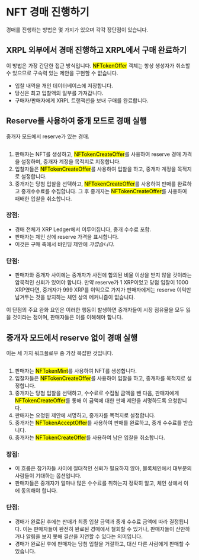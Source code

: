 # NFT 경매 진행하기

경매를 진행하는 방법은 몇 가지가 있으며 각각 장단점이 있습니다.

## XRPL 외부에서 경매 진행하고 XRPL에서 구매 완료하기&#x20;

이 방법은 가장 간단한 접근 방식입니다. <mark style="background-color:yellow;">NFTokenOffer</mark> 객체는 항상 생성자가 취소할 수 있으므로 구속력 있는 제안을 구현할 수 없습니다.

* 입찰 내역을 개인 데이터베이스에 저장합니다.&#x20;
* 당신은 최고 입찰액의 일부를 가져갑니다.&#x20;
* 구매자/판매자에게 XRPL 트랜잭션을 보내 구매를 완료합니다.&#x20;

## Reserve를 사용하여 중개 모드로 경매 실행&#x20;

중개자 모드에서 reserve가 있는 경매.

<figure><img src="https://xrpl.org/img/nft-auction1.png" alt=""><figcaption></figcaption></figure>

1. 판매자는 NFT를 생성하고, <mark style="background-color:yellow;">NFTokenCreateOffer</mark>를 사용하여 reserve 경매 가격을 설정하며, 중개자 계정을 목적지로 지정합니다.&#x20;
2. 입찰자들은 <mark style="background-color:yellow;">NFTokenCreateOffer</mark>를 사용하여 입찰을 하고, 중개자 계정을 목적지로 설정합니다.&#x20;
3. 중개자는 당첨 입찰을 선택하고, <mark style="background-color:yellow;">NFTokenCreateOffer</mark>를 사용하여 판매를 완료하고 중개수수료를 수집합니다. 그 후 중개자는 <mark style="background-color:yellow;">NFTokenCreateOffer</mark>를 사용하여 패배한 입찰을 취소합니다.&#x20;

### 장점:

* 경매 전체가 XRP Ledger에서 이루어집니다, 중개 수수료 포함.&#x20;
* 판매자는 체인 상에 reserve 가격을 표시합니다.&#x20;
* 이것은 구매 측에서 바인딩 제안에 _가깝습니다_.&#x20;

### 단점:

* 판매자와 중개자 사이에는 중개자가 사전에 합의된 비율 이상을 받지 않을 것이라는 암묵적인 신뢰가 있어야 합니다. 만약 reserve가 1 XRP이었고 당첨 입찰이 1000 XRP였다면, 중개자가 999 XRP를 이익으로 가져가 판매자에게는 reserve 이익만 남겨두는 것을 방지하는 체인 상의 메커니즘이 없습니다.&#x20;

이 단점의 주요 완화 요인은 이러한 행동이 발생하면 중개자들이 시장 점유율을 모두 잃을 것이라는 점이며, 판매자들은 이를 이해해야 합니다.

## 중개자 모드에서 reserve 없이 경매 실행&#x20;

이는 세 가지 워크플로우 중 가장 복잡한 것입니다.

<figure><img src="https://xrpl.org/img/nft-auction2.png" alt=""><figcaption></figcaption></figure>

1. 판매자는 <mark style="background-color:yellow;">NFTokenMint</mark>를 사용하여 NFT를 생성합니다.&#x20;
2. 입찰자들은 <mark style="background-color:yellow;">NFTokenCreateOffer</mark>를 사용하여 입찰을 하고, 중개자를 목적지로 설정합니다.&#x20;
3. 중개자는 당첨 입찰을 선택하고, 수수료로 수집될 금액을 뺀 다음, 판매자에게 <mark style="background-color:yellow;">NFTokenCreateOffer</mark>를 통해 이 금액에 대한 판매 제안을 서명하도록 요청합니다.&#x20;
4. 판매자는 요청된 제안에 서명하고, 중개자를 목적지로 설정합니다.&#x20;
5. 중개자는 <mark style="background-color:yellow;">NFTokenAcceptOffer</mark>를 사용하여 판매를 완료하고, 중개 수수료를 받습니다.&#x20;
6. 중개자는 <mark style="background-color:yellow;">NFTokenCreateOffer</mark>를 사용하여 남은 입찰을 취소합니다.&#x20;

### 장점:

* 이 흐름은 참가자들 사이에 절대적인 신뢰가 필요하지 않아, 블록체인에서 대부분의 사람들이 기대하는 옵션입니다.&#x20;
* 판매자들은 중개자가 얼마나 많은 수수료를 취하는지 정확히 알고, 체인 상에서 이에 동의해야 합니다.&#x20;

### 단점:

* 경매가 완료된 후에는 판매가 최종 입찰 금액과 중개 수수료 금액에 따라 결정됩니다. 이는 판매자들이 완전히 완료된 경매에서 철회할 수 있거나, 판매자들이 산만하거나 알림을 보지 못해 결산을 지연할 수 있다는 의미입니다.&#x20;
* 경매가 완료된 후에 판매자는 당첨 입찰을 거절하고, 대신 다른 사람에게 판매할 수 있습니다.
